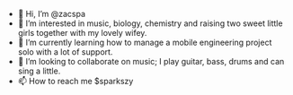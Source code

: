 - 👋 Hi, I’m @zacspa
- 👀 I’m interested in music, biology, chemistry and raising two sweet little girls together with my lovely wifey.
- 🌱 I’m currently learning how to manage a mobile engineering project solo with a lot of support.
- 💞️ I’m looking to collaborate on music; I play guitar, bass, drums and can sing a little.
- 📫 How to reach me $sparkszy

